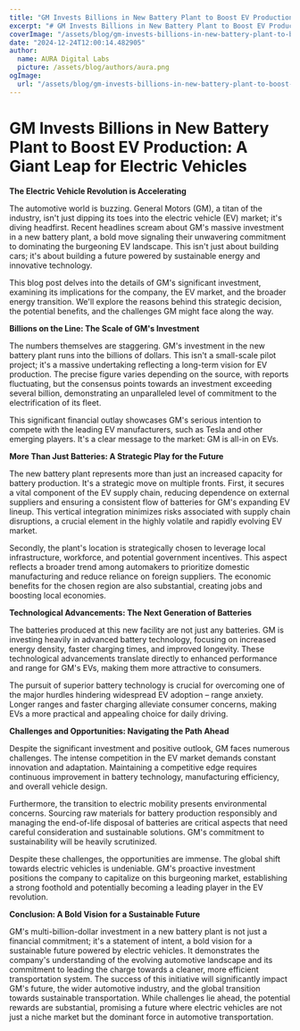 ```yaml
---
title: "GM Invests Billions in New Battery Plant to Boost EV Production"
excerpt: "# GM Invests Billions in New Battery Plant to Boost EV Production: A Giant Leap for Electric Vehicles  **The Electric Vehicle Revolution is Accelerati"
coverImage: "/assets/blog/gm-invests-billions-in-new-battery-plant-to-boost-ev-production.jpg"
date: "2024-12-24T12:00:14.482905"
author:
  name: AURA Digital Labs
  picture: /assets/blog/authors/aura.png
ogImage:
  url: "/assets/blog/gm-invests-billions-in-new-battery-plant-to-boost-ev-production.jpg"
---
```


# GM Invests Billions in New Battery Plant to Boost EV Production: A Giant Leap for Electric Vehicles

**The Electric Vehicle Revolution is Accelerating**

The automotive world is buzzing. General Motors (GM), a titan of the industry, isn't just dipping its toes into the electric vehicle (EV) market; it's diving headfirst.  Recent headlines scream about GM's massive investment in a new battery plant, a bold move signaling their unwavering commitment to dominating the burgeoning EV landscape.  This isn't just about building cars; it's about building a future powered by sustainable energy and innovative technology.

This blog post delves into the details of GM's significant investment, examining its implications for the company, the EV market, and the broader energy transition. We'll explore the reasons behind this strategic decision, the potential benefits, and the challenges GM might face along the way.

**Billions on the Line: The Scale of GM's Investment**

The numbers themselves are staggering. GM's investment in the new battery plant runs into the billions of dollars.  This isn't a small-scale pilot project; it's a massive undertaking reflecting a long-term vision for EV production.  The precise figure varies depending on the source, with reports fluctuating, but the consensus points towards an investment exceeding several billion, demonstrating an unparalleled level of commitment to the electrification of its fleet.

This significant financial outlay showcases GM's serious intention to compete with the leading EV manufacturers, such as Tesla and other emerging players. It's a clear message to the market: GM is all-in on EVs.

**More Than Just Batteries: A Strategic Play for the Future**

The new battery plant represents more than just an increased capacity for battery production.  It's a strategic move on multiple fronts.  First, it secures a vital component of the EV supply chain, reducing dependence on external suppliers and ensuring a consistent flow of batteries for GM's expanding EV lineup.  This vertical integration minimizes risks associated with supply chain disruptions, a crucial element in the highly volatile and rapidly evolving EV market.

Secondly, the plant's location is strategically chosen to leverage local infrastructure, workforce, and potential government incentives. This aspect reflects a broader trend among automakers to prioritize domestic manufacturing and reduce reliance on foreign suppliers.  The economic benefits for the chosen region are also substantial, creating jobs and boosting local economies.

**Technological Advancements: The Next Generation of Batteries**

The batteries produced at this new facility are not just any batteries. GM is investing heavily in advanced battery technology, focusing on increased energy density, faster charging times, and improved longevity. These technological advancements translate directly to enhanced performance and range for GM's EVs, making them more attractive to consumers.

The pursuit of superior battery technology is crucial for overcoming one of the major hurdles hindering widespread EV adoption – range anxiety.  Longer ranges and faster charging alleviate consumer concerns, making EVs a more practical and appealing choice for daily driving.

**Challenges and Opportunities: Navigating the Path Ahead**

Despite the significant investment and positive outlook, GM faces numerous challenges.  The intense competition in the EV market demands constant innovation and adaptation. Maintaining a competitive edge requires continuous improvement in battery technology, manufacturing efficiency, and overall vehicle design.

Furthermore, the transition to electric mobility presents environmental concerns. Sourcing raw materials for battery production responsibly and managing the end-of-life disposal of batteries are critical aspects that need careful consideration and sustainable solutions.  GM's commitment to sustainability will be heavily scrutinized.

Despite these challenges, the opportunities are immense.  The global shift towards electric vehicles is undeniable.  GM's proactive investment positions the company to capitalize on this burgeoning market, establishing a strong foothold and potentially becoming a leading player in the EV revolution.

**Conclusion: A Bold Vision for a Sustainable Future**

GM's multi-billion-dollar investment in a new battery plant is not just a financial commitment; it's a statement of intent, a bold vision for a sustainable future powered by electric vehicles.  It demonstrates the company's understanding of the evolving automotive landscape and its commitment to leading the charge towards a cleaner, more efficient transportation system. The success of this initiative will significantly impact GM's future, the wider automotive industry, and the global transition towards sustainable transportation. While challenges lie ahead, the potential rewards are substantial, promising a future where electric vehicles are not just a niche market but the dominant force in automotive transportation.
